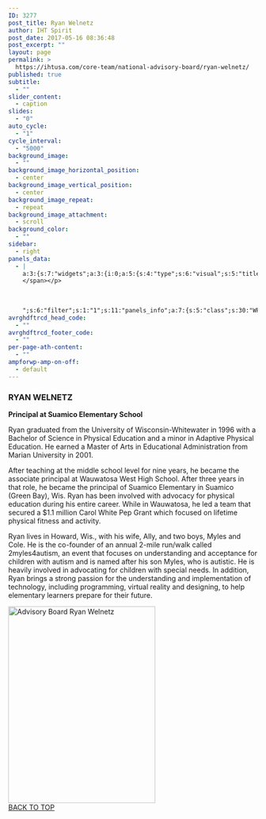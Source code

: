 ```yaml
---
ID: 3277
post_title: Ryan Welnetz
author: IHT Spirit
post_date: 2017-05-16 08:36:48
post_excerpt: ""
layout: page
permalink: >
  https://ihtusa.com/core-team/national-advisory-board/ryan-welnetz/
published: true
subtitle:
  - ""
slider_content:
  - caption
slides:
  - "0"
auto_cycle:
  - "1"
cycle_interval:
  - "5000"
background_image:
  - ""
background_image_horizontal_position:
  - center
background_image_vertical_position:
  - center
background_image_repeat:
  - repeat
background_image_attachment:
  - scroll
background_color:
  - ""
sidebar:
  - right
panels_data:
  - |
    a:3:{s:7:"widgets";a:3:{i:0;a:5:{s:4:"type";s:6:"visual";s:5:"title";s:12:"RYAN WELNETZ";s:4:"text";s:1427:"<p><strong>Principal at Suamico Elementary School</strong></p><p><span style="font-weight: 400;">Ryan graduated from the University of Wisconsin-Whitewater in 1996 with a Bachelor of Science in Physical Education and a minor in Adaptive Physical Education. He earned a Master of Arts in Educational Administration from Marian University in 2001. </span></p><p>After teaching at the middle school level for nine years, he became the associate principal at Wauwatosa West High School. After three years in that role, he became the principal of Suamico Elementary in Suamico (Green Bay), Wis. Ryan has been involved with advocacy for physical education during his entire career. While in Wauwatosa, he led a team that secured a $1.1 million Carol White Pep Grant which focused on lifetime physical fitness and activity.</p><p><span style="font-weight: 400;">Ryan lives in Howard, Wis., with his wife, Ally, and two boys, Myles and Cole. He is the co-founder of an annual 2-mile run/walk called 2myles4autism, an event that focuses on understanding and acceptance for children with autism and is named after his son Myles, who is autistic. He is heavily involved in advocating for children with special needs. In addition, Ryan brings a strong passion for the understanding and implementation of technology, including programming, virtual reality and designing, to help elementary learners prepare for their future.
    </span></p>
    
    
    
    ";s:6:"filter";s:1:"1";s:11:"panels_info";a:7:{s:5:"class";s:30:"WP_Widget_Black_Studio_TinyMCE";s:3:"raw";b:0;s:4:"grid";i:1;s:4:"cell";i:0;s:2:"id";i:0;s:9:"widget_id";s:36:"4fa3e3ea-295e-45c8-8857-eb5ddde16c65";s:5:"style";a:3:{s:18:"background_display";s:4:"tile";s:16:"featured_widgets";s:0:"";s:12:"bigger_title";b:1;}}}i:1;a:5:{s:4:"type";s:6:"visual";s:5:"title";s:0:"";s:4:"text";s:260:"<a href="https://ihtusa.com/wp-content/uploads/2015/07/Ryan-Welnetz-2.jpg"><img src="https://ihtusa.com/wp-content/uploads/2015/07/Ryan-Welnetz-2.jpg" alt="Advisory Board Ryan Welnetz" width="297" height="397" class="aligncenter size-full wp-image-3276" /></a>";s:6:"filter";s:1:"1";s:11:"panels_info";a:7:{s:5:"class";s:30:"WP_Widget_Black_Studio_TinyMCE";s:3:"raw";b:0;s:4:"grid";i:1;s:4:"cell";i:1;s:2:"id";i:1;s:9:"widget_id";s:36:"60a5b823-c610-41d3-a4c3-3f99ca3341e2";s:5:"style";a:3:{s:18:"background_display";s:4:"tile";s:16:"featured_widgets";s:0:"";s:12:"bigger_title";s:0:"";}}}i:2;a:3:{s:4:"text";s:0:"";s:11:"button_text";s:30:"<a href="#TOP">BACK TO TOP</a>";s:11:"panels_info";a:7:{s:5:"class";s:17:"PW_Call_To_Action";s:3:"raw";b:0;s:4:"grid";i:2;s:4:"cell";i:0;s:2:"id";i:2;s:9:"widget_id";s:36:"113a4c5d-3bf3-4395-b332-5e8948edd04a";s:5:"style";a:3:{s:18:"background_display";s:4:"tile";s:16:"featured_widgets";s:0:"";s:12:"bigger_title";s:0:"";}}}}s:5:"grids";a:3:{i:0;a:2:{s:5:"cells";i:1;s:5:"style";a:0:{}}i:1;a:2:{s:5:"cells";i:2;s:5:"style";a:1:{s:18:"background_display";s:4:"tile";}}i:2;a:2:{s:5:"cells";i:1;s:5:"style";a:0:{}}}s:10:"grid_cells";a:4:{i:0;a:4:{s:4:"grid";i:0;s:5:"index";i:0;s:6:"weight";i:1;s:5:"style";a:0:{}}i:1;a:4:{s:4:"grid";i:1;s:5:"index";i:0;s:6:"weight";d:0.75;s:5:"style";a:0:{}}i:2;a:4:{s:4:"grid";i:1;s:5:"index";i:1;s:6:"weight";d:0.25;s:5:"style";a:0:{}}i:3;a:4:{s:4:"grid";i:2;s:5:"index";i:0;s:6:"weight";i:1;s:5:"style";a:0:{}}}}
avrghdftrcd_head_code:
  - ""
avrghdftrcd_footer_code:
  - ""
per-page-ath-content:
  - ""
ampforwp-amp-on-off:
  - default
---
```

<div id="pl-3277"  class="panel-layout" ><div id="pg-3277-0"  class="panel-grid panel-no-style" ><div id="pgc-3277-0-0"  class="panel-grid-cell panel-grid-cell-empty"  data-weight="1" ></div></div><div id="pg-3277-1"  class="panel-grid panel-no-style"  data-style="{&quot;background_display&quot;:&quot;tile&quot;}" ><div id="pgc-3277-1-0"  class="panel-grid-cell"  data-weight="0.75" ><div id="panel-3277-1-0-0" class="so-panel widget widget_black-studio-tinymce widget_black_studio_tinymce panel-first-child panel-last-child" data-index="0" data-style="{&quot;background_display&quot;:&quot;tile&quot;,&quot;featured_widgets&quot;:&quot;&quot;,&quot;bigger_title&quot;:true}" ><div class="widget-title--big panel-widget-style panel-widget-style-for-3277-1-0-0" ><h3 class="widget-title"><span class="widget-title__inline">RYAN WELNETZ</span></h3><div class="textwidget"><p><strong>Principal at Suamico Elementary School</strong></p><p><span style="font-weight: 400;">Ryan graduated from the University of Wisconsin-Whitewater in 1996 with a Bachelor of Science in Physical Education and a minor in Adaptive Physical Education. He earned a Master of Arts in Educational Administration from Marian University in 2001. </span></p><p>After teaching at the middle school level for nine years, he became the associate principal at Wauwatosa West High School. After three years in that role, he became the principal of Suamico Elementary in Suamico (Green Bay), Wis. Ryan has been involved with advocacy for physical education during his entire career. While in Wauwatosa, he led a team that secured a $1.1 million Carol White Pep Grant which focused on lifetime physical fitness and activity.</p><p><span style="font-weight: 400;">Ryan lives in Howard, Wis., with his wife, Ally, and two boys, Myles and Cole. He is the co-founder of an annual 2-mile run/walk called 2myles4autism, an event that focuses on understanding and acceptance for children with autism and is named after his son Myles, who is autistic. He is heavily involved in advocating for children with special needs. In addition, Ryan brings a strong passion for the understanding and implementation of technology, including programming, virtual reality and designing, to help elementary learners prepare for their future.
</span></p>



</div></div></div></div><div id="pgc-3277-1-1"  class="panel-grid-cell"  data-weight="0.25" ><div id="panel-3277-1-1-0" class="so-panel widget widget_black-studio-tinymce widget_black_studio_tinymce panel-first-child panel-last-child" data-index="1" data-style="{&quot;background_display&quot;:&quot;tile&quot;,&quot;featured_widgets&quot;:&quot;&quot;,&quot;bigger_title&quot;:&quot;&quot;}" ><div class="textwidget"><a href="https://ihtusa.com/wp-content/uploads/2015/07/Ryan-Welnetz-2.jpg"><img src="https://ihtusa.com/wp-content/uploads/2015/07/Ryan-Welnetz-2.jpg" alt="Advisory Board Ryan Welnetz" width="297" height="397" class="aligncenter size-full wp-image-3276" /></a></div></div></div></div><div id="pg-3277-2"  class="panel-grid panel-no-style" ><div id="pgc-3277-2-0"  class="panel-grid-cell"  data-weight="1" ><div id="panel-3277-2-0-0" class="so-panel widget widget_pw_call_to_action widget-call-to-action panel-first-child panel-last-child" data-index="2" data-style="{&quot;background_display&quot;:&quot;tile&quot;,&quot;featured_widgets&quot;:&quot;&quot;,&quot;bigger_title&quot;:&quot;&quot;}" >				<div class="call-to-action">
					<div class="call-to-action__text">
											</div>
					<div class="call-to-action__button">
						<a href="#TOP">BACK TO TOP</a>					</div>
				</div>
			</div></div></div></div>
